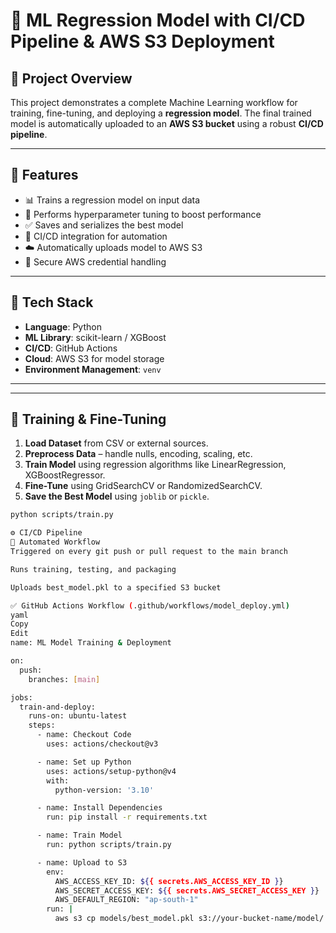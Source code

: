 # 🧠 ML Regression Model with CI/CD Pipeline & AWS S3 Deployment

## 📌 Project Overview

This project demonstrates a complete Machine Learning workflow for training, fine-tuning, and deploying a **regression model**. The final trained model is automatically uploaded to an **AWS S3 bucket** using a robust **CI/CD pipeline**.

---

## 🚀 Features

- 📊 Trains a regression model on input data  
- 🧪 Performs hyperparameter tuning to boost performance  
- ✅ Saves and serializes the best model  
- 🔁 CI/CD integration for automation  
- ☁️ Automatically uploads model to AWS S3  
- 🔐 Secure AWS credential handling

---

## 🧰 Tech Stack

- **Language**: Python  
- **ML Library**: scikit-learn / XGBoost  
- **CI/CD**: GitHub Actions  
- **Cloud**: AWS S3 for model storage  
- **Environment Management**: `venv` 

---


---

## 🧪 Training & Fine-Tuning

1. **Load Dataset** from CSV or external sources.  
2. **Preprocess Data** – handle nulls, encoding, scaling, etc.  
3. **Train Model** using regression algorithms like LinearRegression, XGBoostRegressor.  
4. **Fine-Tune** using GridSearchCV or RandomizedSearchCV.  
5. **Save the Best Model** using `joblib` or `pickle`.

```bash
python scripts/train.py

⚙️ CI/CD Pipeline
🔄 Automated Workflow
Triggered on every git push or pull request to the main branch

Runs training, testing, and packaging

Uploads best_model.pkl to a specified S3 bucket

✅ GitHub Actions Workflow (.github/workflows/model_deploy.yml)
yaml
Copy
Edit
name: ML Model Training & Deployment

on:
  push:
    branches: [main]

jobs:
  train-and-deploy:
    runs-on: ubuntu-latest
    steps:
      - name: Checkout Code
        uses: actions/checkout@v3

      - name: Set up Python
        uses: actions/setup-python@v4
        with:
          python-version: '3.10'

      - name: Install Dependencies
        run: pip install -r requirements.txt

      - name: Train Model
        run: python scripts/train.py

      - name: Upload to S3
        env:
          AWS_ACCESS_KEY_ID: ${{ secrets.AWS_ACCESS_KEY_ID }}
          AWS_SECRET_ACCESS_KEY: ${{ secrets.AWS_SECRET_ACCESS_KEY }}
          AWS_DEFAULT_REGION: "ap-south-1"
        run: |
          aws s3 cp models/best_model.pkl s3://your-bucket-name/model/
